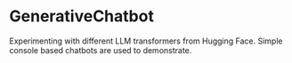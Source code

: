 # GenerativeChatbot
Experimenting with different LLM transformers from Hugging Face.  Simple console based chatbots are used to demonstrate.
